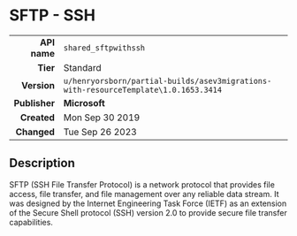 # SFTP - SSH
| | |
|-:|-|
|**API name**|`shared_sftpwithssh`|
|**Tier**|Standard|
|**Version**|`u/henryorsborn/partial-builds/asev3migrations-with-resourceTemplate\1.0.1653.3414`|
|**Publisher**|**Microsoft**|
|**Created**|Mon Sep 30 2019|
|**Changed**|Tue Sep 26 2023|

## Description
SFTP (SSH File Transfer Protocol) is a network protocol that provides file access, file transfer, and file management over any reliable data stream. It was designed by the Internet Engineering Task Force (IETF) as an extension of the Secure Shell protocol (SSH) version 2.0 to provide secure file transfer capabilities.
